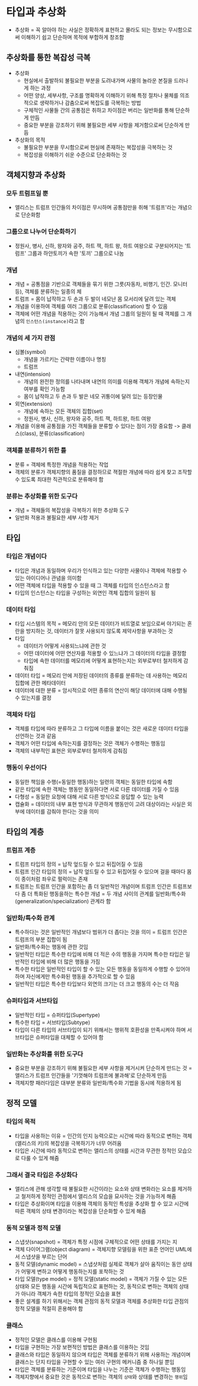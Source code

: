 # 타입과 추상화
- 추상화 = 꼭 알아야 하는 사실은 정확하게 표현하고 몰라도 되는 정보는 무시함으로써 이해하기 쉽고 단순하며 목적에 부합하게 창조함

## 추상화를 통한 복잡성 극복
- 추상화
    - 현실에서 출발하되 불필요한 부분을 도려내가며 사물의 놀라운 본질을 드러나게 하는 과정
    - 어떤 양상, 세부사항, 구조를 명확하게 이해하기 위해 특정 절차나 물체를 의조적으로 생략하거나 감춤으로써 복잡도를 극복하는 방법
    - 구체적인 사물들 간의 공통점은 취하고 차이점은 버리는 일반화를 통해 단순하게 만듬
    - 중요한 부분을 강조하기 위해 불필요한 세부 사항을 제거함으로써 단순하게 만듬
- 추상화의 목적
    - 불필요한 부분을 무시함으로써 현실에 존재하는 복잡성을 극복하는 것
    - 복잡성을 이해하기 쉬운 수준으로 단순화하는 것

## 객체지향과 추상화
### 모두 트럼프일 뿐
- 앨리스는 트럼프 인간들의 차이점은 무시하며 공통점만을 취해 '트럼프'라는 개념으로 단순화함

### 그룹으로 나누어 단순화하기
- 정원사, 병사, 신하, 왕자와 공주, 하트 잭, 하트 왕, 하트 여왕으로 구분되어지는 '트럼프' 그룹과 하얀토끼가 속한 '토끼' 그룹으로 나눔

### 개념
- 개념 = 공통점을 기반으로 객체들을 묶기 위한 그릇(자동차, 비행기, 인간. 모니터 등), 객체를 분류하는 일종의 체
- 트럼프 = 몸이 납작하고 두 손과 두 발이 네모난 몸 모서리에 달려 있는 객체
- 개념을 이용하여 객체를 여러 그룹으로 분류(classification) 할 수 있음
- 객체에 어떤 개념을 적용하는 것이 가능해서 개념 그룹의 일원이 될 때 객체를 그 개념의 `인스턴스(instance)`라고 함

### 개념의 세 가지 관점
- 심볼(symbol) 
    - 개념을 가르키는 간략한 이름이나 명칭
    - 트럼프
- 내연(intension)
    - 개념의 완전한 정의를 나타내며 내연의 의미를 이용해 객체가 개념에 속하는지 여부를 확인 가능함
    - 몸이 납작하고 두 손과 두 발은 네모 귀퉁이에 달려 있는 등장인물
- 외연(extension)
    - 개념에 속하는 모든 객체의 집합(set)
    - 정원사, 병사, 신하, 왕자와 공주, 하트 잭, 하트왕, 하트 여왕
- 개념을 이용해 공통점을 가진 객체들을 분류할 수 있다는 점이 가장 중요함 -> 클래스(class), 분류(classification)

### 객체를 분류하기 위한 틀
- 분류 = 객체에 특정한 개념을 적용하는 작업
- 객체의 분류가 객체지향의 품질을 결정하므로 젹절한 개념에 따라 쉽게 찾고 조작할 수 있도록 최대한 직관적으로 분류해야 함

### 분류는 추상화를 위한 도구다
- 개념 = 객체들의 복잡성을 극복하기 위한 추상화 도구
- 일반화 적용과 불필요한 세부 사항 제거

## 타입
### 타입은 개념이다
- 타입은 개념과 동일하며 우리가 인식하고 있는 다양한 사물이나 객체에 적용할 수 있는 아이디어나 관념을 의미함
- 어떤 객체에 타입을 적용할 수 있을 때 그 객체를 타입의 인스턴스라고 함
- 타입의 인스턴스는 타입을 구성하는 외연인 객체 집합의 일원이 됨

### 데이터 타입
- 타입 시스템의 목적 = 메모리 안의 모든 데이터가 비트열로 보임으로써 야기되는 혼란을 방지하는 것, 데이터가 잘못 사용되지 않도록 제약사항을 부과하는 것
- 타입
    - 데이터가 어떻게 사용되느냐에 관한 것
    - 어떤 데이터에 어떤 연산자를 적용할 수 있느냐가 그 데이터의 타입을 결정함
    - 타입에 속한 데이터를 메모리에 어떻게 표현하는지는 외부로부터 철저하게 감춰짐
- 데이터 타입 = 메모리 안에 저장된 데이터의 종류를 분류하는 데 사용하는 메모리 집합에 관한 메타데이터
- 데이터에 대한 분류 = 암시적으로 어떤 종류의 연산이 해당 데이터에 대해 수행될 수 있는지를 결정

### 객체와 타입
- 객체를 타입에 따라 분류하고 그 타입에 이름을 붙이는 것은 새로운 데이터 타입을 선언하는 것과 같음
- 객체가 어떤 타입에 속하는지를 결정하는 것은 객체가 수행하는 행동임
- 객체의 내부적인 표현은 외부로부터 철저하게 감춰짐

### 행동이 우선이다
- 동일한 책임을 수행(=동일한 행동)하는 일련의 객체는 동일한 타입에 속함
- 같은 타입에 속한 객체는 행동만 동일하다면 서로 다른 데이터를 가질 수 있음
- 다형성 = 동일한 요청에 대해 서로 다른 방식으로 응답할 수 있는 능력
- 캡슐화 = 데이터의 내부 표현 방식과 무관하게 행동만이 고려 대상이라는 사실은 외부에 데이터를 감춰야 한다는 것을 의미

## 타입의 계층
### 트럼프 계층
- 트럼프 타입의 정의 = 납작 엎드릴 수 있고 뒤집어질 수 있음
- 트럼프 인간 타입의 정의 = 납작 엎드릴 수 있고 뒤집어질 수 있으며 걸을 때마다 몸이 종이처럼 좌우로 펄럭이는 존재
- 트럼프는 트럼프 인간을 포함하는 좀 더 일반적인 개념이며 트럼프 인간은 트럼프보다 좀 더 특화된 행동을하는 특수한 개념 = 두 개념 사이의 관계를 일반화/특수화(generalization/specialization) 관계라 함

### 일반화/특수화 관계
- 특수하다는 것은 일반적인 개념보다 범위가 더 좁다는 것을 의미 = 트럼프 인간은 트럼프의 부분 집합이 됨
- 일반화/특수화는 행동에 관한 것임
- 일반적인 타입은 특수한 타입에 비해 더 적은 수의 행동을 가지며 특수한 타입은 일반적인 타입에 비해 더 많은 행동을 가짐
- 특수한 타입은 일반적인 타입이 할 수 있는 모든 행동을 동일하게 수행할 수 있어야 하며 자신에게만 특수화된 행동을 추가적으로 할 수 있음
- 일반적인 타입은 특수한 타입보다 외연의 크기는 더 크고 행동의 수는 더 작음

### 슈퍼타입과 서브타입
- 일반적인 타입 = 슈퍼타입(Supertype)
- 특수한 타입 = 서브타입(Subtype)
- 타입이 다른 타입의 서브타입이 되기 위해서는 행위적 호환성을 만족시켜야 하며 서브타입은 슈퍼타입을 대체할 수 있어야 함

### 일반화는 추상화를 위한 도구다
- 중요한 부분을 강조하기 위해 불필요한 세부 사항을 제거시켜 단순하게 만드는 것 = 앨리스가 트럼프 인간들을 '기껏해야 트럼프에 불과해'로 단순하게 만듬
- 객체지향 패러다임은 대부분 분류와 일반화/특수화 기법을 동시에 적용하게 됨

## 정적 모델
### 타입의 목적
- 타입을 사용하는 이유 = 인간의 인지 능력으로는 시간에 따라 동적으로 변하는 객체(앨리스의 키)의 복잡성을 극복하기가 너무 어려움
- 타입은 시간에 따라 동적으로 변하는 앨리스의 상태를 시간과 무관한 정적인 모습으로 다룰 수 있게 해줌

### 그래서 결국 타입은 추상화다
- 앨리스에 관해 생각할 때 불필요한 시간이라는 요소와 상태 변화라는 요소를 제거하고 철저하게 정적인 관점에서 앨리스의 모습을 묘사하는 것을 가능하게 해줌
- 타입은 추상화이며 타입을 이용해 객체의 동적인 특성을 추상화 할 수 있고 시간에 따른 객체의 상태 변경이라는 복잡성을 단순화할 수 있게 해줌

### 동적 모델과 정적 모델
- 스냅샷(snapshot) = 객체가 특정 시점에 구체적으로 어떤 상태를 가지는 지
- 객체 다이어그램(object diagram) = 객체지향 모델링을 위한 표준 언어인 UML에서 스냅샷을 부르는 단어
- 동적 모델(dynamic model) = 스냅샷처럼 실제로 객체가 살아 움직이는 동안 상태가 어떻게 변하고 어떻게 행동하는지를 포착하는 것
- 타입 모델(type model) = 정적 모델(static model) = 객체가 가질 수 있는 모든 상태와 모든 행동을 시간에 독립적으로 표현하는 것, 동적으로 변하는 객체의 상태가 아니라 객체가 속한 타입의 정적인 모습을 표현
- 좋은 설계를 하기 위해서는 객체 관점의 동적 모델과 객체를 추상화한 타입 관점의 정적 모델을 적절히 혼용해야 함

### 클래스
- 정적인 모델은 클래스를 이용해 구현됨
- 타입을 구현하는 가장 보편적인 방법은 클래스를 이용하는 것임
- 클래스와 타입은 동일하지 않으며 타입은 객체를 분류하기 위해 사용하는 개념이며 클래스는 단지 타입을 구현할 수 있는 여러 구현의 메커니즘 중 하나일 뿐임
- 타입은 객체를 분류하는 기준이며 타입을 나누는 기준은 객체가 수행하는 행동임
- 객체지향에서 중요한 것은 동적으로 변하는 객체의 `상태`와 상태를 변경하는 `행위`임